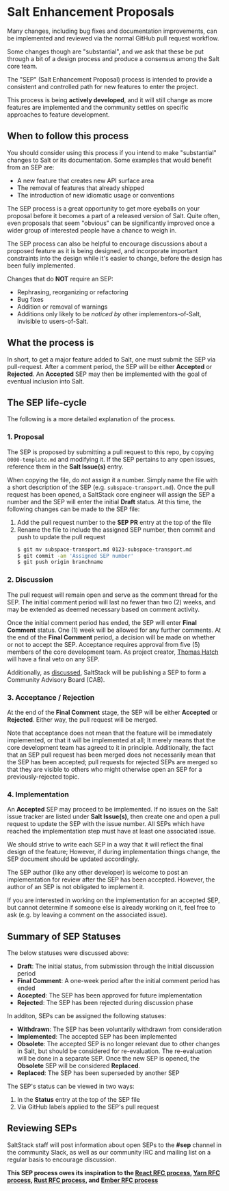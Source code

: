 # Salt Enhancement Proposals

Many changes, including bug fixes and documentation improvements, can be
implemented and reviewed via the normal GitHub pull request workflow.

Some changes though are "substantial", and we ask that these be put through a
bit of a design process and produce a consensus among the Salt core team.

The "SEP" (Salt Enhancement Proposal) process is intended to provide a
consistent and controlled path for new features to enter the project.

This process is being **actively developed**, and it will still change as more
features are implemented and the community settles on specific approaches to
feature development.

## When to follow this process

You should consider using this process if you intend to make "substantial"
changes to Salt or its documentation. Some examples that would benefit from an
SEP are:

   - A new feature that creates new API surface area
   - The removal of features that already shipped
   - The introduction of new idiomatic usage or conventions

The SEP process is a great opportunity to get more eyeballs on your proposal
before it becomes a part of a released version of Salt. Quite often, even
proposals that seem "obvious" can be significantly improved once a wider group
of interested people have a chance to weigh in.

The SEP process can also be helpful to encourage discussions about a proposed
feature as it is being designed, and incorporate important constraints into the
design while it's easier to change, before the design has been fully
implemented.

Changes that do **NOT** require an SEP:

  - Rephrasing, reorganizing or refactoring
  - Bug fixes
  - Addition or removal of warnings
  - Additions only likely to be _noticed by_ other implementors-of-Salt,
    invisible to users-of-Salt.

## What the process is

In short, to get a major feature added to Salt, one must submit the SEP via
pull-request. After a comment period, the SEP will be either **Accepted** or
**Rejected**. An **Accepted** SEP may then be implemented with the goal of
eventual inclusion into Salt.

## The SEP life-cycle
The following is a more detailed explanation of the process.

### 1. Proposal
The SEP is proposed by submitting a pull request to this repo, by copying
`0000-template.md` and modifying it. If the SEP pertains to any open issues,
reference them in the **Salt Issue(s)** entry.

When copying the file, do _not_ assign it a number. Simply name the file with a
short description of the SEP (e.g. `subspace-transport.md`). Once the pull
request has been opened, a SaltStack core engineer will assign the SEP a number
and the SEP will enter the initial **Draft** status. At this time, the
following changes can be made to the SEP file:

1. Add the pull request number to the **SEP PR** entry at the top of the file
2. Rename the file to include the assigned SEP number, then commit and push to
   update the pull request
    ```bash
    $ git mv subspace-transport.md 0123-subspace-transport.md
    $ git commit -am 'Assigned SEP number'
    $ git push origin branchname
    ```

### 2. Discussion
The pull request will remain open and serve as the comment thread for the SEP.
The initial comment period will last no fewer than two (2) weeks, and may be
extended as deemed necessary based on comment activity.

Once the initial comment period has ended, the SEP will enter **Final Comment**
status. One (1) week will be allowed for any further comments. At the end of
the **Final Comment** period, a decision will be made on whether or not to
accept the SEP. Acceptance requires approval from five (5) members of the core
development team. As project creator, [Thomas
Hatch](https://github.com/thatch45) will have a final veto on any SEP.

Additionally, as
[discussed](https://github.com/saltstack/salt-enhancement-proposals/pull/1#issuecomment-468823572), SaltStack will be publishing a SEP to form a Community Advisory Board (CAB).

### 3. Acceptance / Rejection
At the end of the **Final Comment** stage, the SEP will be either **Accepted**
or **Rejected**. Either way, the pull request will be merged.

Note that acceptance does not mean that the feature will be immediately
implemented, or that it will be implemented at all; It merely means that the
core development team has agreed to it in principle. Additionally, the fact
that an SEP pull request has been merged does not necessarily mean that the SEP
has been accepted; pull requests for rejected SEPs are merged so that they are
visible to others who might otherwise open an SEP for a previously-rejected
topic.

### 4. Implementation
An **Accepted** SEP may proceed to be implemented. If no issues on the Salt
issue tracker are listed under **Salt Issue(s)**, then create one and open a
pull request to update the SEP with the issue number. All SEPs which have
reached the implementation step must have at least one associated issue.

We should strive to write each SEP in a way that it will reflect the final
design of the feature; However, if during implementation things change, the SEP
document should be updated accordingly.

The SEP author (like any other developer) is welcome to post an implementation
for review after the SEP has been accepted. However, the author of an SEP is
not obligated to implement it.

If you are interested in working on the implementation for an accepted SEP, but
cannot determine if someone else is already working on it, feel free to ask
(e.g. by leaving a comment on the associated issue).

## Summary of SEP Statuses
The below statuses were discussed above:
- **Draft**: The initial status, from submission through the initial discussion
  period
- **Final Comment**: A one-week period after the initial comment period has
  ended
- **Accepted**: The SEP has been approved for future implementation
- **Rejected**: The SEP has been rejected during discussion phase

In additon, SEPs can be assigned the following statuses:
- **Withdrawn**: The SEP has been voluntarily withdrawn from consideration
- **Implemented**: The accepted SEP has been implemented
- **Obsolete**: The accepted SEP is no longer relevant due to other changes in
  Salt, but should be considered for re-evaluation. The re-evaluation will be
  done in a separate SEP. Once the new SEP is opened, the **Obsolete** SEP will
  be considered **Replaced**.
- **Replaced**: The SEP has been superseded by another SEP

The SEP's status can be viewed in two ways:

1. In the **Status** entry at the top of the SEP file
2. Via GitHub labels applied to the SEP's pull request

## Reviewing SEPs
SaltStack staff will post information about open SEPs to the **#sep** channel
in the community Slack, as well as our community IRC and mailing list on a
regular basis to encourage discussion.

**This SEP process owes its inspiration to the [React RFC process], [Yarn RFC
process], [Rust RFC process], and [Ember RFC process]**

[React RFC process]: https://github.com/reactjs/rfcs
[Yarn RFC process]: https://github.com/yarnpkg/rfcs
[Rust RFC process]: https://github.com/rust-lang/rfcs
[Ember RFC process]: https://github.com/emberjs/rfcs
